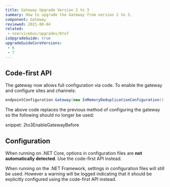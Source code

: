 ```yaml
---
title: Gateway Upgrade Version 2 to 3
summary: How to upgrade the Gateway from version 2 to 3.
component: Gateway
reviewed: 2021-08-04
related:
 - nservicebus/upgrades/6to7
isUpgradeGuide: true
upgradeGuideCoreVersions:
 - 6
 - 7
---
```


## Code-first API

The gateway now allows full configuration via code. To enable the gateway and configure sites and channels:

```csharp
endpointConfiguration.Gateway(new InMemoryDeduplicationConfiguration());
```

The above code replaces the previous method of configuring the gateway so the following should no longer be used: 

snippet: 2to3EnableGatewayBefore

## Configuration

When running on .NET Core, options in configuration files are **not automatically detected**. Use the code-first API instead.

When running on the .NET Framework, settings in configuration files will still be used. However a warning will be logged indicating that it should be explicitly configured using the code-first API instead.
